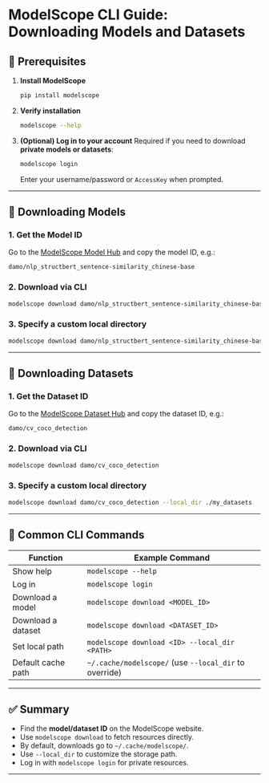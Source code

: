 # ModelScope CLI Guide: Downloading Models and Datasets

## 📌 Prerequisites

1. **Install ModelScope**

   ```bash
   pip install modelscope
   ```

2. **Verify installation**

   ```bash
   modelscope --help
   ```

3. **(Optional) Log in to your account**
   Required if you need to download **private models or datasets**:

   ```bash
   modelscope login
   ```

   Enter your username/password or `AccessKey` when prompted.

---

## 🔹 Downloading Models

### 1. Get the Model ID

Go to the [ModelScope Model Hub](https://www.modelscope.cn/models) and copy the model ID, e.g.:

```
damo/nlp_structbert_sentence-similarity_chinese-base
```

### 2. Download via CLI

```bash
modelscope download damo/nlp_structbert_sentence-similarity_chinese-base
```

### 3. Specify a custom local directory

```bash
modelscope download damo/nlp_structbert_sentence-similarity_chinese-base --local_dir ./my_models
```

---

## 🔹 Downloading Datasets

### 1. Get the Dataset ID

Go to the [ModelScope Dataset Hub](https://www.modelscope.cn/datasets) and copy the dataset ID, e.g.:

```
damo/cv_coco_detection
```

### 2. Download via CLI

```bash
modelscope download damo/cv_coco_detection
```

### 3. Specify a custom local directory

```bash
modelscope download damo/cv_coco_detection --local_dir ./my_datasets
```

---

## 🔹 Common CLI Commands

| Function           | Example Command                                        |
| ------------------ | ------------------------------------------------------ |
| Show help          | `modelscope --help`                                    |
| Log in             | `modelscope login`                                     |
| Download a model   | `modelscope download <MODEL_ID>`                       |
| Download a dataset | `modelscope download <DATASET_ID>`                     |
| Set local path     | `modelscope download <ID> --local_dir <PATH>`          |
| Default cache path | `~/.cache/modelscope/` (use `--local_dir` to override) |

---

## ✅ Summary

* Find the **model/dataset ID** on the ModelScope website.
* Use `modelscope download` to fetch resources directly.
* By default, downloads go to `~/.cache/modelscope/`.
* Use `--local_dir` to customize the storage path.
* Log in with `modelscope login` for private resources.

---
